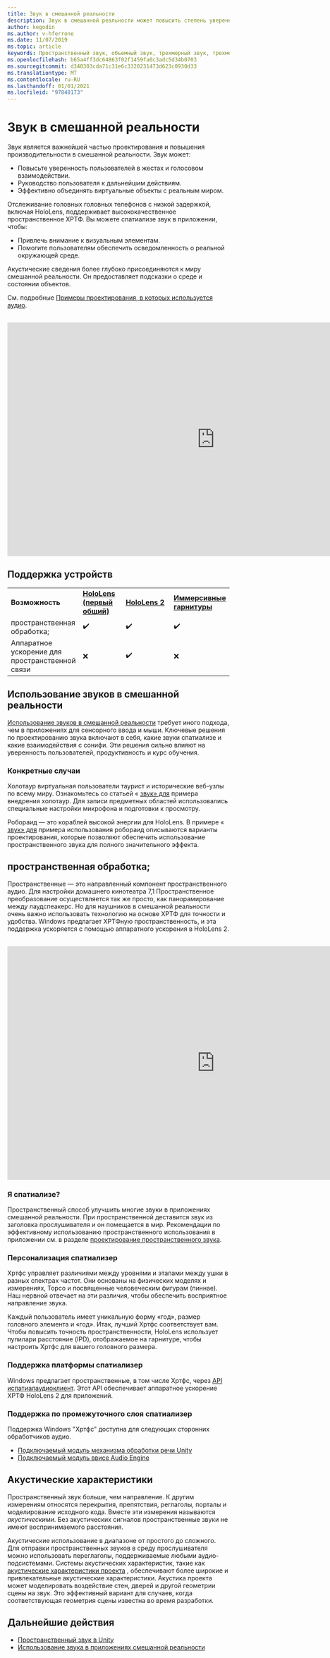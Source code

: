 ```yaml
---
title: Звук в смешанной реальности
description: Звук в смешанной реальности может повысить степень уверенности пользователей в взаимодействии пользовательского интерфейса и погрузить пользователей в работу.
author: kegodin
ms.author: v-hferrone
ms.date: 11/07/2019
ms.topic: article
keywords: Пространственный звук, объемный звук, трехмерный звук, трехмерный звук, Пространственный звук, гарнитура смешанной реальности, гарнитура Windows Mixed Reality, гарнитура виртуальной реальности, HoloLens, МРТК, набор средств для смешанной реальности, примеры внедрения, акустические характеристики
ms.openlocfilehash: b65a4ff3dc64863f02f1459fa0c3adc5d34b0703
ms.sourcegitcommit: d340303cda71c31e6c3320231473d623c0930d33
ms.translationtype: MT
ms.contentlocale: ru-RU
ms.lasthandoff: 01/01/2021
ms.locfileid: "97848173"
---
```

# <a name="audio-in-mixed-reality"></a>Звук в смешанной реальности

Звук является важнейшей частью проектирования и повышения производительности в смешанной реальности. Звук может:
* Повысьте уверенность пользователей в жестах и голосовом взаимодействии.
* Руководство пользователя к дальнейшим действиям.
* Эффективно объединять виртуальные объекты с реальным миром.

Отслеживание головных головных телефонов с низкой задержкой, включая HoloLens, поддерживает высококачественное пространственное ХРТФ. Вы можете спатиализе звук в приложении, чтобы:
* Привлечь внимание к визуальным элементам.
* Помогите пользователям обеспечить осведомленность о реальной окружающей среде.

Акустические сведения более глубоко присоединяются к миру смешанной реальности. Он предоставляет подсказки о среде и состоянии объектов.

См. подробные [Примеры проектирования, в которых используется аудио](spatial-sound-design.md).

<br>

<iframe width="940" height="530" src="https://www.youtube.com/embed/PTPvx7mDon4" frameborder="0" allow="accelerometer; autoplay; encrypted-media; gyroscope; picture-in-picture" allowfullscreen></iframe>

## <a name="device-support"></a>Поддержка устройств

<table>
    <colgroup>
    <col width="25%" />
    <col width="25%" />
    <col width="25%" />
    <col width="25%" />
    </colgroup>
    <tr>
        <td><strong>Возможность</strong></td>
        <td><a href="../hololens-hardware-details.md"><strong>HoloLens (первый общий)</strong></a></td>
        <td><a href="https://docs.microsoft.com/hololens/hololens2-hardware"><strong>HoloLens 2</strong></td>
        <td><a href="../discover/immersive-headset-hardware-details.md"><strong>Иммерсивные гарнитуры</strong></a></td>
    </tr>
     <tr>
        <td>пространственная обработка;</td>
        <td>✔️</td>
        <td>✔️</td>
        <td>✔️</td>
    </tr>
     <tr>
        <td>Аппаратное ускорение для пространственной связи</td>
        <td>❌</td>
        <td>✔️</td>
        <td>❌</td>
    </tr>
</table>

## <a name="use-of-sounds-in-mixed-reality"></a>Использование звуков в смешанной реальности

[Использование звуков в смешанной реальности](spatial-sound-design.md) требует иного подхода, чем в приложениях для сенсорного ввода и мыши. Ключевые решения по проектированию звука включают в себя, какие звуки спатиализе и какие взаимодействия с сонифи. Эти решения сильно влияют на уверенность пользователей, продуктивность и курс обучения.

### <a name="case-studies"></a>Конкретные случаи

Холотаур виртуальная пользователи таурист и исторические веб-узлы по всему миру. Ознакомьтесь со статьей « [звук» для](case-study-spatial-sound-design-for-holotour.md) примера внедрения холотаур. Для записи предметных областей использовались специальные настройки микрофона и подготовки к просмотру.

Робораид — это кораблей высокой энергии для HoloLens. В примере « [звук» для](case-study-using-spatial-sound-in-roboraid.md) примера использования робораид описываются варианты проектирования, которые позволяют обеспечить использование пространственного звука для полного значительного эффекта.

## <a name="spatialization"></a>пространственная обработка;

Пространственные — это направленный компонент пространственного аудио. Для настройки домашнего кинотеатра 7,1 Пространственное преобразование осуществляется так же просто, как панорамирование между лаудспеакерс. Но для наушников в смешанной реальности очень важно использовать технологию на основе ХРТФ для точности и удобства. Windows предлагает ХРТФную пространственность, и эта поддержка ускоряется с помощью аппаратного ускорения в HoloLens 2.

<br>

<iframe width="940" height="530" src="https://www.youtube.com/embed/aB3TDjYklmo" frameborder="0" allow="accelerometer; autoplay; encrypted-media; gyroscope; picture-in-picture" allowfullscreen></iframe>

### <a name="should-i-spatialize"></a>Я спатиализе?

Пространственный способ улучшить многие звуки в приложениях смешанной реальности. При пространственной деставится звук из заголовка прослушивателя и он помещается в мир. Рекомендации по эффективному использованию пространственного использования в приложении см. в разделе [проектирование пространственного звука](spatial-sound-design.md).

### <a name="spatializer-personalization"></a>Персонализация спатиализер

Хртфс управляет различиями между уровнями и этапами между ушки в разных спектрах частот. Они основаны на физических моделях и измерениях, Торсо и посвященные человеческим фигурам (пиннае). Наш нервной отвечает на эти различия, чтобы обеспечить восприятное направление звука.

Каждый пользователь имеет уникальную форму «год», размер головного элемента и «год». Итак, лучший Хртфс соответствует вам. Чтобы повысить точность пространственности, HoloLens использует пупилари расстояние (IPD), отображаемое на гарнитуре, чтобы настроить Хртфс для вашего головного размера.

### <a name="spatializer-platform-support"></a>Поддержка платформы спатиализер

Windows предлагает пространственные, в том числе Хртфс, через [API испатиалаудиоклиент](https://docs.microsoft.com/windows/win32/coreaudio/spatial-sound). Этот API обеспечивает аппаратное ускорение ХРТФ HoloLens 2 для приложений.

### <a name="spatializer-middleware-support"></a>Поддержка по промежуточного слоя спатиализер

Поддержка Windows "Хртфс" доступна для следующих сторонних обработчиков аудио.
* [Подключаемый модуль механизма обработки речи Unity](../develop/unity/spatial-sound-in-unity.md)
* [Подключаемый модуль ввисе Audio Engine](https://www.audiokinetic.com/products/plug-ins/msspatial/)

## <a name="acoustics"></a>Акустические характеристики

Пространственный звук больше, чем направление. К другим измерениям относятся перекрытия, препятствия, реглаголы, порталы и моделирование исходного кода. Вместе эти измерения называются *акустическими*. Без акустических сигналов пространственные звуки не имеют воспринимаемого расстояния.

Акустические использование в диапазоне от простого до сложного. Для отправки пространственных звуков в среду прослушивателя можно использовать переглаголы, поддерживаемые любыми аудио-подсистемами. Системы акустических характеристик, такие как [акустические характеристики проекта](https://aka.ms/acoustics)  , обеспечивают более широкие и привлекательные акустические характеристики. Акустика проекта может моделировать воздействие стен, дверей и другой геометрии сцены на звук. Это эффективный вариант для случаев, когда соответствующая геометрия сцены известна во время разработки.

## <a name="next-steps"></a>Дальнейшие действия

- [Пространственный звук в Unity](../develop/unity/spatial-sound-in-unity.md)
- [Использование звука в приложениях смешанной реальности](spatial-sound-design.md)
